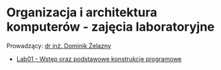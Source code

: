 # Organizacja i architektura komputerów - zajęcia laboratoryjne

Prowadzący: [dr inż. Dominik Żelazny](https://wit.pwr.edu.pl/wydzial/struktura-organizacyjna/pracownicy/dominik-zelazny)

- [Lab01 - Wstęp oraz podstawowe konstrukcje programowe](./Lab01/)

